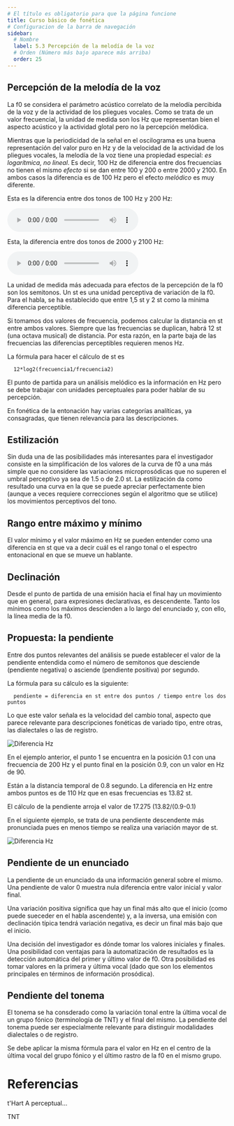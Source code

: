 ```yaml
---
# El título es obligatorio para que la página funcione
title: Curso básico de fonética
# Configuracion de la barra de navegación
sidebar:
  # Nombre
  label: 5.3 Percepción de la melodía de la voz
  # Orden (Número más bajo aparece más arriba)
  order: 25
---
```



## Percepción de la melodía de la voz

La f0 se considera el parámetro acústico correlato de la melodía percibida de la voz y de la actividad de los pliegues vocales. Como se trata de un valor frecuencial, la unidad de medida son los Hz que representan bien el aspecto acústico y la actividad glotal pero no la percepción melódica.


Mientras que la periodicidad de la señal en el oscilograma es una buena representación del valor puro en Hz y de la velocidad de la actividad de los pliegues vocales, la melodía de la voz tiene una propiedad especial: *es logarítmica, no lineal*. Es decir, 100 Hz de diferencia entre dos frecuencias no tienen el mismo *efecto* si se dan entre 100 y 200 o entre 2000 y 2100. En ambos casos la diferencia es de 100 Hz pero el efecto *melódico* es muy diferente.

Esta es la diferencia entre dos tonos de 100 Hz y 200 Hz:

<audio controls src="/sonidos/100_200.mp3"></audio>

Esta, la diferencia entre dos tonos de 2000 y 2100 Hz:

<audio controls src="/sonidos/2000_2100.mp3"></audio>


La unidad de medida más adecuada para efectos de la percepción de la f0 son los semitonos. Un st es una unidad perceptiva de variación de la f0. Para el habla, se ha establecido que entre 1,5 st y 2 st como la mínima diferencia perceptible.

Si tomamos dos valores de frecuencia, podemos calcular la distancia en st entre ambos valores. Siempre que las frecuencias se duplican, habrá 12 st (una octava musical) de distancia. Por esta razón, en la parte baja de las frecuencias las diferencias perceptibles requieren menos Hz.

La fórmula para hacer el cálculo de st es

      12*log2(frecuencia1/frecuencia2)

El punto de partida para un análisis melódico es la información en Hz pero se debe trabajar con unidades perceptuales para poder hablar de su percepción.

En fonética de la entonación hay varias categorías analíticas, ya consagradas, que tienen relevancia para las descripciones.

## Estilización

Sin duda una de las posibilidades más interesantes para el investigador consiste en la simplificación de los valores de la curva de f0 a una más simple que no considere las variaciones microprosódicas que no superen el umbral perceptivo ya sea de 1.5 o de 2.0 st. La estilización da como resultado una curva en la que se puede apreciar perfectamente bien (aunque a veces requiere correcciones según el algoritmo que se utilice) los movimientos perceptivos del tono.


## Rango entre máximo y mínimo

El valor mínimo y el valor máximo en Hz se pueden entender como una diferencia en st que va a decir cuál es el rango tonal o el espectro entonacional en que se mueve un hablante.


## Declinación

Desde el punto de partida de una emisión hacia el final hay un movimiento que en general, para expresiones declarativas, es descendente. Tanto los mínimos como los máximos descienden a lo largo del enunciado y, con ello, la línea media de la f0.


## Propuesta: la pendiente

Entre dos puntos relevantes del análisis se puede establecer el valor de la pendiente entendida como el número de semitonos que desciende (pendiente negativa) o asciende (pendiente positiva) por segundo.

La fórmula para su cálculo es la siguiente:


      pendiente = diferencia en st entre dos puntos / tiempo entre los dos puntos


Lo que este valor señala es la velocidad del cambio tonal, aspecto que parece relevante para descripciones fonéticas de variado tipo, entre otras, las dialectales o las de registro.

![Diferencia Hz](/imagenes/intro_distancia_pendiente.png)

En el ejemplo anterior, el punto 1 se encuentra en la posición 0.1 con una frecuencia de 200 Hz y el punto final en la posición 0.9, con un valor en Hz de 90.

Están a la distancia temporal de 0.8 segundo. La diferencia en Hz entre ambos puntos es de 110 Hz que en esas frecuencias es 13.82 st.

El cálculo de la pendiente arroja el valor de 17.275  (13.82/(0.9-0.1)

En el siguiente ejemplo, se trata de una pendiente descendente más pronunciada pues en menos tiempo se realiza una variación mayor de st.

![Diferencia Hz](/imagenes/intro_distancia_pendiente_2.png)


## Pendiente de un enunciado

La pendiente de un enunciado da una información general sobre el mismo. Una pendiente de valor 0 muestra nula diferencia entre valor inicial y valor final.

Una variación positiva significa que hay un final más alto que el inicio (como puede sueceder en el habla ascendente) y, a la inversa, una emisión con declinación típica tendrá variación negativa, es decir un final más bajo que el inicio.

Una decisión del investigador es dónde tomar los valores iniciales y finales. Una posibilidad con ventajas para la automatización de resultados es la detección automática del primer y último valor de f0. Otra posibilidad es tomar valores en la primera y última vocal (dado que son los elementos principales en términos de información prosódica).




## Pendiente del tonema

El tonema se ha consderado como la variación tonal entre la última vocal de un grupo fónico (terminología de TNT) y el final del mismo. La pendiente del tonema puede ser especialmente relevante para distinguir modalidades dialectales o de registro.

Se debe aplicar la misma fórmula para el valor en Hz en el centro de la última vocal del grupo fónico y el último rastro de la f0 en el mismo grupo.



# Referencias

t'Hart A perceptual...

TNT




